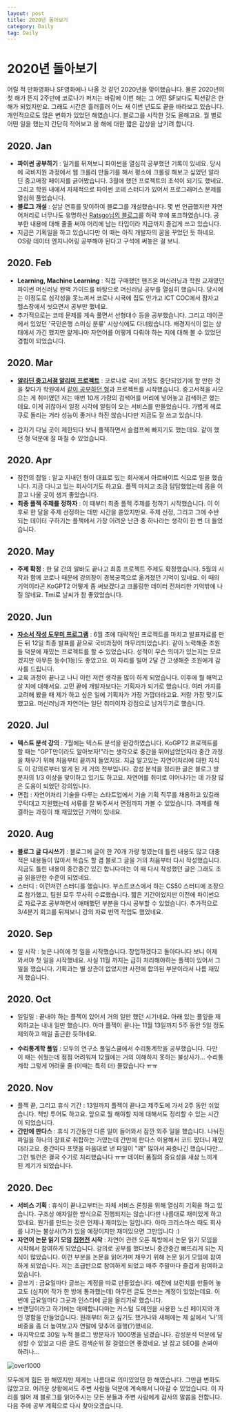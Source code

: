 ```yaml
---
layout: post
title: 2020년 돌아보기
category: Daily
tag: Daily
---
```


 

# 2020년 돌아보기

어릴 적 만화영화나 SF영화에나 나올 것 같던 2020년을 맞이했습니다. 물론 2020년의 첫 해가 뜬지 2주만에 코로나가 퍼지는 바람에 이번 해는 그 어떤 SF보다도 픽션같은 한 해가 되었지만요. 그래도 시간은 흘러흘러 어느 새 이번 년도도 끝을 바라보고 있습니다. 개인적으로도 많은 변화가 있었던 해였습니다. 블로그를 시작한 것도 올해고요. 월 별로 어떤 일을 했는지 간단히 적어보고 올 해에 대한 짧은 감상을 남기려 합니다.



## 2020. Jan

- **파이썬 공부하기** : 일기를 뒤져보니 파이썬을 열심히 공부했던 기록이 있네요. 당시에 국비지원 과정에서 웹 크롤러 만들기를 해서 평소에 크롤링 해보고 싶었던 알라딘 중고매장 페이지를 긁어봤습니다. 3월에 했던 프로젝트의 초석이 되기도 했네요. 그리고 학원 내에서 자체적으로 파이썬 코테 스터디가 있어서 프로그래머스 문제를 열심히 풀었습니다.
- **블로그 개설** : 설날 연휴를 맞이하여 블로그를 개설했습니다. 몇 번 언급했지만 자연어처리로 너무나도 유명하신 [Ratsgo님의 블로그](https://ratsgo.github.io/)를 허락 후에 포크하였습니다. 공부한 내용에 대해 줄줄 써야 머리에 남는 타입이라 지금까지 즐겁게 쓰고 있습니다.
- 지금은 기획일을 하고 있습니다만 이 때는 아직 개발자의 꿈을 꾸었던 듯 하네요. OS랑 데이터 엔지니어링 공부해야 된다고 구석에 써놓은 걸 보니.



## 2020. Feb

- **Learning, Machine Learning** : 직접 구매했던 핸즈온 머신러닝과 학원 교재였던 파이썬 머신러닝 완벽 가이드를 바탕으로 머신러닝 공부를 열심히 했습니다. 당시에는 이정도로 심각성을 못느껴서 코로나 시국에 집도 안가고 ICT COC에서 잠자고 헬스장에서 씻으면서 공부만 했네요.
- 추가적으로는 코테 문제를 계속 풀면서 선형대수 등을 공부했습니다. 그리고 데이콘에서 있었던 '국민은행 스미싱 분류' 시상식에도 다녀왔습니다. 배경지식이 없는 상태에서 가긴 했지만 얉게나마 자연어를 어떻게 다뤄야 하는 지에 대해 볼 수 있었던 경험이 되었습니다. 



## 2020. Mar

- **[알라딘 중고서점 알리미 프로젝트](https://github.com/Yngie-C/Is_this_book_in)** : 코로나로 국비 과정도 중단되었기에 할 만한 것을 찾다가 학원에서 [같이 공부하던 형](https://github.com/dustinkim86)과 프로젝트를 시작했습니다. 중고서적을 사모으는 게 취미였던 저는 매번 10개 가량의 검색어를 머리에 넣어놓고 검색하곤 했는데요. 이게 귀찮아서 일정 시각에 알림이 오는 서비스를 만들었습니다. 가볍게 헤로쿠로 돌리는 거라 성능이 좋거나 하진 않습니다만 지금도 잘 쓰고 있습니다.

- 갑자기 다닐 곳이 제한되다 보니 플젝하면서 슬럼프에 빠지기도 했는데요. 같이 했던 형 덕분에 잘 마칠 수 있었습니다. 



## 2020. Apr

- 잠깐의 잡일 : 알고 지내던 형이 대표로 있는 회사에서 아르바이트 식으로 일을 했습니다. 지금 다니고 있는 회사이기도 하고요. 플젝 마치고 조금 답답했었는데 몸을 이끌고 나올 곳이 생겨 좋았습니다.
- **최종 플젝 주제를 정하자** : 이 때부터 최종 플젝 주제를 정하기 시작했습니다. 이 이후로 한 달을 주제 선정하는 데만 시간을 쏟았지만요. 주제 선정, 그리고 그에 수반되는 데이터 구하기는 플젝에서 가장 어려운 난관 중 하나라는 생각이 한 번 더 들었습니다.



## 2020. May

- **주제 확정** : 한 달 간의 알바도 끝나고 최종 프로젝트 주제도 확정했습니다. 5월의 시작과 함께 코로나 때문에 강의장이 경복궁쪽으로 옮겨졌던 기억이 있네요. 이 때의 기억이라곤 KoGPT2 어떻게 좀 써보겠다고 크롤링한 데이터 전처리한 기억밖에 나질 않네요. Tmi로 날씨가 참 좋았었습니다.



## 2020. Jun

- **[자소서 작성 도우미 프로그램](https://github.com/Yngie-C/JasoAI)** : 6월 초에 대략적인 프로젝트를 마치고 발표자료를 만든 뒤 12일 최종 발표를 끝으로 국비과정이 마무리되었습니다. 같이 노력해준 조원들 덕분에 재밌는 프로젝트를 할 수 있었습니다. 성적이 무슨 의미가 있는지는 모르겠지만 아무튼 등수(1등)도 좋았고요. 이 자리를 빌어 2달 간 고생해준 조원에게 감사를 드립니다.
- 교육 과정이 끝나고 나니 이런 저런 생각을 많이 하게 되었습니다. 이후에 뭘 해먹고 살 지에 대해서요. 고민 끝에 개발자보다는 기획자가 되기로 했습니다. 여러 가지를 고려해 봤을 때 제가 하고 싶은 일에 기획자가 가장 가깝더라고요. 저랑 가장 맞기도 했고요. 머신러닝과 자연어는 일단 취미이자 강점으로 남겨두기로 했습니다.



## 2020. Jul

- **텍스트 분석 강의** : 7월에는 텍스트 분석을 완강하였습니다. KoGPT2 프로젝트를 할 때는 "GPT만이라도 알아보자!"라는 생각으로 중간을 뛰어넘었던지라 중간 과정을 채우기 위해 처음부터 끝까지 들었지요. 지금 알고있는 자연어처리에 대한 지식도 이 강의로부터 알게 된 게 거의 전부입니다. 감성 분석을 정리한 글은 블로그 방문자의 1/3 이상을 맞이하고 있기도 하고요. 자연어를 취미로 이어나가는 데 가장 많은 도움이 되었던 강의입니다.
- 면접 : 자연어처리 기술을 다루는 스타트업에서 기술 기획 직무를 채용하고 있길래 무턱대고 지원했는데 서류를 잘 봐주셔서 면접까지 가볼 수 있었습니다. 과제를 해결하는 과정이 꽤 재밌었던 기억이 있네요.



## 2020. Aug

- **블로그 글 다시쓰기** : 블로그에 글이 한 70개 가량 쌓였는데 틀린 내용도 많고 대충 적은 내용들이 많아서 복습도 할 겸 블로그 글을 거의 처음부터 다시 작성했습니다. 지금도 틀린 내용이 중간중간 있긴 합니다마는 이 때 다시 작성했던 글은 그래도 조금 읽을만한 수준이 되었네요.
- 스터디 : 이런저런 스터디를 했습니다. 부스트코스에서 하는 CS50 스터디에 조장으로 참가했고, 팀원 모두 무사히 수료했습니다. 짧은 기간이었지만 이전에 파이썬으로 자료구조 공부하면서 애매했던 부분을 다시 공부할 수 있었습니다. 추가적으로 3/4분기 회고를 뒤져보니 강의 자료 번역 작업도 했었네요. 



## 2020. Sep

- 일 시작 : 늦은 나이에 첫 일을 시작했습니다. 창업하겠다고 돌아다니다 보니 이제 와서야 첫 일을 시작했네요. 사실 11월 까지는 급히 처리해야하는 플젝이 있어서 그 일을 했습니다. 기획과는 별 상관이 없었지만 사전에 합의된 부분이라서 나름 재밌게 했습니다.



## 2020. Oct

- 일일일 : 끝내야 하는 플젝이 있어서 거의 일만 했던 시기네요. 아래 있는 풀잎을 제외하고는 내내 일만 했습니다. 아마 플젝이 끝나는 11월 13일까지 5주 동안 5일 정도 제외하고 매일 출근한 듯하네요.

- **수리통계학 풀잎** : 모두의 연구소 풀잎스쿨에서 수리통계학을 공부했습니다. 다만 이 때는 쉬웠는데 점점 어려워져 12월에는 거의 이해하지 못하는 불상사가... 수리통계학 그렇게 어려울 줄 (이때는 특히 더) 몰랐습니다 ㅠㅠ



## 2020. Nov

- 플젝 끝, 그리고 휴식 기간 : 13일까지 플젝이 끝나고 제주도에 가서 2주 동안 쉬었습니다. 책방 투어도 하고요. 앞으로 뭘 해야할 지에 대해서도 정리할 수 있는 시간이 되었습니다.
- **간만에 판다스** : 휴식 기간동안 다른 일이 들어와서 잠깐 외주 일을 했습니다. 나눠진 파일을 하나의 장표로 취합하는 거였는데 간만에 판다스 이용해서 코드 짰더니 재밌더라고요. 중간마다 포맷을 마음대로 낸 파일이 "꽤" 많아서 짜증나긴 했습니다만... 그런 빌런은 결국 수기로 처리했습니다 ㅠㅠ 데이터 품질의 중요성을 새삼 느끼게 된 계기가 되었습니다.



## 2020. Dec

- **서비스 기획** : 휴식이 끝나고부터는 자체 서비스 론칭을 위해 열심히 기획을 하고 있습니다. 구조상 애자일한 방식으로 진행되지는 않습니다만 나름대로 재미있게 하고 있네요. 뭔가를 만드는 것은 언제나 재미있는 일입니다. 아마 크리스마스 때도 회사를 나가는 불상사(?)가 있을 예정이지만 재미있으면 그만입니다 :)
- **자연어 논문 읽기 모임 [집현전](https://github.com/jiphyeonjeon/nlp-review?fbclid=IwAR1FNpWoXAfr6IRLq_RNciAV8kNQ8droc9OfQwld4gaory0Actyzl9QL20o) 시작** : 자연어 관련 오픈 톡방에서 논문 읽기 모임을 시작해서 참여하게 되었습니다. 강의로 공부를 했다보니 중간중간 빠뜨리게 되는 지식이 많았습니다. 이런 부분을 논문을 읽어가며 채우기 위해 논문 읽기 모임에 참여하게 되었습니다. 저는 초급반으로 참여하게 되었고 매주 주말마다 즐겁게 참여하고 있습니다.
- 글쓰기 : 금요일마다 글쓰는 계정을 따로 만들었습니다. 예전에 브런치를 만들어 놓고도 (심지어 작가 한 방에 통과했는데) 아무런 글도 안쓰는 계정이 있었는데요. 이번에 금요일마다 그곳과 인스타에 글을 올리기로 했습니다.
- 브랜딩이라고 하기에는 애매합니다마는 커스텀 도메인을 사용한 노션 페이지와 개인 명함을 만들었습니다. 원래부터 하고 싶기도 했거나와 새해에는 제 삶에서 '나'의 비중을 좀 더 높여보고자 연말에 맞추어 결행(?)했네요.
- 마지막으로 30일 누적 블로그 방문자가 1000명을 넘겼습니다. 감성분석 덕분에 달성할 수 있었고 다른 글도 검색순위 잘 걸렸으면 좋겠네요. 날 잡고 SEO를 손봐야 하려나...

![over1000](https://user-images.githubusercontent.com/45377884/103017216-9f91d180-4586-11eb-870a-64b47d214ef4.png)



모두에게 힘든 한 해였지만 제게는 나름대로 의미있었던 한 해였습니다. 그만큼 변화도 많았고요. 어려운 상황에서도 주변 사람들 덕분에 계속해서 나아갈 수 있었습니다. 이 자리를 빌어 제 블로그를 읽어주시는 모든 분들과 주변 사람에게 감사의 말씀을 전합니다. 다음 주에 공부 계획으로 다시 찾아오겠습니다.